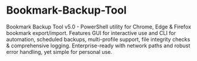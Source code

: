 # Bookmark-Backup-Tool
Bookmark Backup Tool v5.0 - PowerShell utility for Chrome, Edge &amp; Firefox bookmark export/import. Features GUI for interactive use and CLI for automation, scheduled backups, multi-profile support, file integrity checks &amp; comprehensive logging. Enterprise-ready with network paths and robust error handling, yet simple for personal use.
